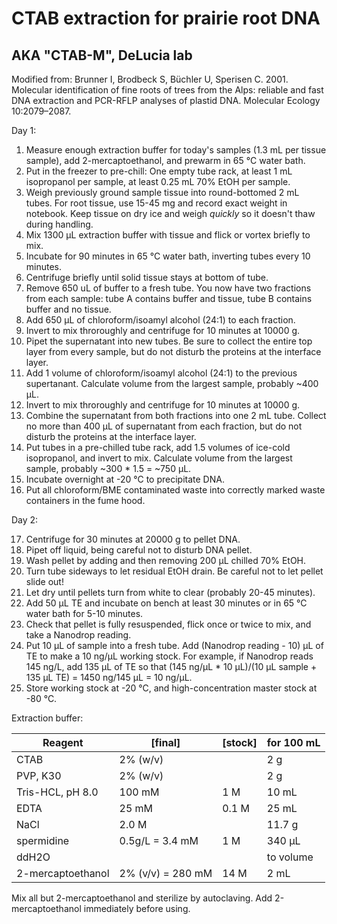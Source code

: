 CTAB extraction for prairie root DNA
====================================

AKA "CTAB-M", DeLucia lab 
--------------------------

Modified from: Brunner I, Brodbeck S, Büchler U, Sperisen C. 2001. Molecular identification of fine roots of trees from the Alps: reliable and fast DNA extraction and PCR-RFLP analyses of plastid DNA. Molecular Ecology 10:2079–2087.

Day 1:

1. Measure enough extraction buffer for today's samples (1.3 mL per tissue sample), add 2-mercaptoethanol, and prewarm in 65 °C water bath.
2. Put in the freezer to pre-chill: One empty tube rack, at least 1 mL isopropanol per sample, at least 0.25 mL 70% EtOH per sample.
3. Weigh previously ground sample tissue into round-bottomed 2 mL tubes. For root tissue, use 15-45 mg and record exact weight in notebook. Keep tissue on dry ice and weigh *quickly* so it doesn't thaw during handling.
4. Mix 1300 µL extraction buffer with tissue and flick or vortex briefly to mix.
5. Incubate for 90 minutes in 65 °C water bath, inverting tubes every 10 minutes.
6. Centrifuge briefly until solid tissue stays at bottom of tube. 
7. Remove 650 uL of buffer to a fresh tube. You now have two fractions from each sample: tube A contains buffer and tissue, tube B contains buffer and no tissue.
8. Add 650 µL of chloroform/isoamyl alcohol (24:1) to each fraction.
9. Invert to mix throroughly and centrifuge for 10 minutes at 10000 g.
10. Pipet the supernatant into new tubes. Be sure to collect the entire top layer from every sample, but do not disturb the proteins at the interface layer.
11. Add 1 volume of chloroform/isoamyl alcohol (24:1) to the previous supertanant. Calculate volume from the largest sample, probably ~400 µL.
12. Invert to mix throroughly and centrifuge for 10 minutes at 10000 g.
13. Combine the supernatant from both fractions into one 2 mL tube. Collect no more than 400 µL of supernatant from each fraction, but do not disturb the proteins at the interface layer.
14. Put tubes in a pre-chilled tube rack, add 1.5 volumes of ice-cold isopropanol, and invert to mix. Calculate volume from the largest sample, probably ~300 * 1.5 = ~750 µL.
15. Incubate overnight at -20 °C to precipitate DNA.
16. Put all chloroform/BME contaminated waste into correctly marked waste containers in the fume hood.

Day 2: 

17. Centrifuge for 30 minutes at 20000 g to pellet DNA.
18. Pipet off liquid, being careful not to disturb DNA pellet.
19. Wash pellet by adding and then removing 200 µL chilled 70% EtOH.
20. Turn tube sideways to let residual EtOH drain. Be careful not to let pellet slide out! 
21. Let dry until pellets turn from white to clear (probably 20-45 minutes).
22. Add 50 µL TE and incubate on bench at least 30 minutes or in 65 °C water bath for 5-10 minutes. 
23. Check that pellet is fully resuspended, flick once or twice to mix, and take a Nanodrop reading.
24. Put 10 µL of sample into a fresh tube. Add (Nanodrop reading - 10) µL of TE to make a 10 ng/µL working stock. For example, if Nanodrop reads 145 ng/L, add 135 µL of TE so that (145 ng/µL * 10 µL)/(10 µL sample + 135 µL TE) = 1450 ng/145 µL = 10 ng/µL. 
25. Store working stock at -20 °C, and high-concentration master stock at -80 °C.


Extraction buffer:

Reagent 			| [final] 	| [stock]	| for 100 mL
--------------------|-----------|-----------|------------
CTAB				| 2% (w/v)	| 			| 2 g 
PVP, K30			| 2% (w/v)	| 			| 2 g
Tris-HCL, pH 8.0	| 100 mM 	| 1 M		| 10 mL
EDTA				| 25 mM		| 0.1 M		| 25 mL
NaCl				| 2.0 M		| 			| 11.7 g
spermidine			| 0.5g/L = 3.4 mM	| 1 M		| 340 µL
ddH2O				|			|			| to volume
2-mercaptoethanol 	| 2% (v/v) = 280 mM |	14 M	| 2 mL

Mix all but 2-mercaptoethanol and sterilize by autoclaving. Add 2-mercaptoethanol immediately before using.
